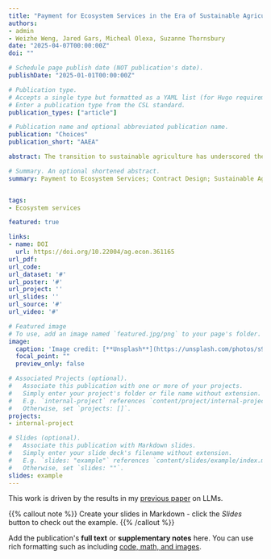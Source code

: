 ```yaml
---
title: "Payment for Ecosystem Services in the Era of Sustainable Agriculture: Insights from The Northern Everglades Payment for Environmental Services Program"
authors:
- admin
- Weizhe Weng, Jared Gars, Micheal Olexa, Suzanne Thornsbury
date: "2025-04-07T00:00:00Z"
doi: ""

# Schedule page publish date (NOT publication's date).
publishDate: "2025-01-01T00:00:00Z"

# Publication type.
# Accepts a single type but formatted as a YAML list (for Hugo requirements).
# Enter a publication type from the CSL standard.
publication_types: ["article"]

# Publication name and optional abbreviated publication name.
publication: "Choices"
publication_short: "AAEA"

abstract: The transition to sustainable agriculture has underscored the critical role of Payment for Ecosystem Services (PES) programs in addressing environmental challenges while supporting agricultural productivity. This paper examines the Northern Everglades Payment for Environmental Services Program (NE-PES) as a case study to derive insights for designing cost-effective and collaborative PES programs. The NE-PES program implemented a hybrid payment scheme that integrates action-based and results-based contracts, enhancing economic efficiency and accountability. Advanced monitoring technologies, such as hydrological modeling and remote sensing, support accurate verification of service delivery, fostering trust among diverse stakeholders. Despite its achievements, challenges such as scalability, integration of diverse ecosystem services, and stakeholder heterogeneity highlight the need for innovative approaches in program design and implementation. The findings from this paper highlight cost efficiency of PES contract design. The paper also offered strategies to address scalability and integration for policymakers and practitioners as PES programs expand under climate-smart agricultural policies.

# Summary. An optional shortened abstract.
summary: Payment to Ecosystem Services; Contract Design; Sustainable Agriculture, Monitoring, Measuring, Reporting, and Verification.


tags:
- Ecosystem services

featured: true

links:
- name: DOI
  url: https://doi.org/10.22004/ag.econ.361165
url_pdf: 
url_code: 
url_dataset: '#'
url_poster: '#'
url_project: ''
url_slides: ''
url_source: '#'
url_video: '#'

# Featured image
# To use, add an image named `featured.jpg/png` to your page's folder. 
image:
  caption: 'Image credit: [**Unsplash**](https://unsplash.com/photos/s9CC2SKySJM)'
  focal_point: ""
  preview_only: false

# Associated Projects (optional).
#   Associate this publication with one or more of your projects.
#   Simply enter your project's folder or file name without extension.
#   E.g. `internal-project` references `content/project/internal-project/index.md`.
#   Otherwise, set `projects: []`.
projects:
- internal-project

# Slides (optional).
#   Associate this publication with Markdown slides.
#   Simply enter your slide deck's filename without extension.
#   E.g. `slides: "example"` references `content/slides/example/index.md`.
#   Otherwise, set `slides: ""`.
slides: example
---
```


This work is driven by the results in my [previous paper](/publication/conference-paper/) on LLMs.

{{% callout note %}}
Create your slides in Markdown - click the *Slides* button to check out the example.
{{% /callout %}}

Add the publication's **full text** or **supplementary notes** here. You can use rich formatting such as including [code, math, and images](https://docs.hugoblox.com/content/writing-markdown-latex/).
